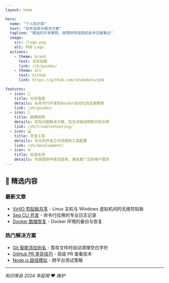 ```yaml
---
layout: home

hero:
  name: "个人知识库"
  text: "技术指南与解决方案"
  tagline: "精选的开发教程、故障排除指南和技术见解集合"
  image:
    src: /logo.png
    alt: PKB Logo
  actions:
    - theme: brand
      text: 浏览指南
      link: /zh/guides/
    - theme: alt
      text: GitHub
      link: https://github.com/shukebeta/pkb

features:
  - icon: 📖
    title: 分步指南
    details: 从命令行开发到Docker自动化的全面教程
    link: /zh/guides/
  - icon: 🔧
    title: 故障排除
    details: 实际问题解决方案，包含详细说明和代码示例
    link: /zh/troubleshooting/
  - icon: 💻
    title: 开发工具
    details: 专业的开发工作流程和工具配置
    link: /zh/development/
  - icon: 🌐
    title: 双语支持
    details: 内容提供中英文版本，满足更广泛的用户需求
---
```


## 🚀 精选内容

### 最新文章
- [VirtIO 剪贴板共享](/zh/guides/virt-manager-clipboard-sharing) - Linux 主机与 Windows 虚拟机间的无缝剪贴板
- [Seq CLI 开发](/zh/guides/cli-development-with-seq) - 命令行应用的专业日志记录
- [Docker 数据恢复](/zh/guides/docker-data-restore) - Docker 环境的备份与恢复

### 热门解决方案
- [Git 智能添加别名](/zh/guides/git-smartadd-alias) - 暂存文件时自动清理空白字符
- [GitHub PR 差异技巧](/zh/guides/github-pr-diff-trick) - 高级 PR 查看技术
- [Node.js 路径模拟](/zh/guides/nodejs-path-mocking-dependency-injection) - 跨平台测试策略

---

*知识库自 2024 年起用 ❤️ 维护*